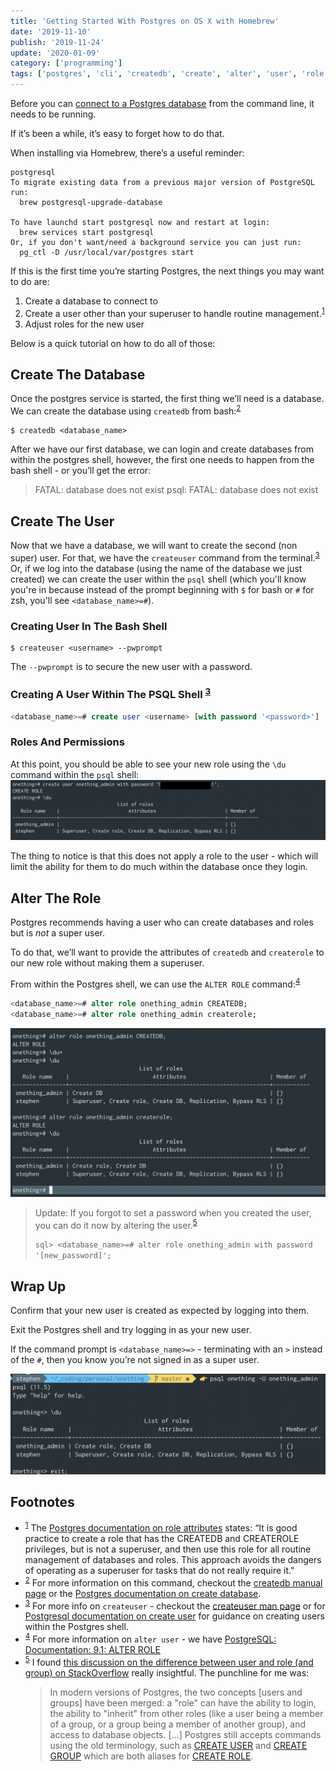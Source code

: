 ```yaml
---
title: 'Getting Started With Postgres on OS X with Homebrew'
date: '2019-11-10'
publish: '2019-11-24'
update: '2020-01-09'
category: ['programming']
tags: ['postgres', 'cli', 'createdb', 'create', 'alter', 'user', 'role']
---
```


Before you can [connect to a Postgres database](../../2018-08-19/access-psql-via-shell/) from the command line, it needs to be running.

If it’s been a while, it’s easy to forget how to do that.

When installing via Homebrew, there’s a useful reminder:

```shell
postgresql
To migrate existing data from a previous major version of PostgreSQL run:
  brew postgresql-upgrade-database

To have launchd start postgresql now and restart at login:
  brew services start postgresql
Or, if you don't want/need a background service you can just run:
  pg_ctl -D /usr/local/var/postgres start
```

If this is the first time you’re starting Postgres, the next things you may want to do are:

1. Create a database to connect to
2. Create a user other than your superuser to handle routine management.<sup>[1](#footnotes)</sup><a id="fn1"></a>
3. Adjust roles for the new user

Below is a quick tutorial on how to do all of those:

## Create The Database

Once the postgres service is started, the first thing we’ll need is a database. We can create the database using `createdb` from bash:<sup>[2](#footnotes)</sup><a id="fn2"></a>

```shell
$ createdb <database_name>
```

After we have our first database, we can login and create databases from within the postgres shell, however, the first one needs to happen from the bash shell - or you’ll get the error:

> FATAL: database <user> does not exist
> psql: FATAL: database <user> does not exist

## Create The User

Now that we have a database, we will want to create the second (non super) user. For that, we have the `createuser` command from the terminal.<sup>[3](#footnotes)</sup><a id="fn3"></a> Or, if we log into the database (using the name of the database we just created) we can create the user within the `psql` shell (which you'll know you're in because instead of the prompt beginning with `$` for bash or `#` for zsh, you'll see `<database_name>=#`).

### Creating User In The Bash Shell

```shell
$ createuser <username> --pwprompt
```

The `--pwprompt` is to secure the new user with a password.

### Creating A User Within The PSQL Shell <sup>[3](#footnotes)</sup><a id="fn3"></a>

```sql
<database_name>=# create user <username> [with password '<password>']
```

### Roles And Permissions

At this point, you should be able to see your new role using the `\du` command within the `psql` shell:
![Roles & Permissions](./roles-and-permissions.png)

The thing to notice is that this does not apply a role to the user - which will limit the ability for them to do much within the database once they login.

## Alter The Role

Postgres recommends having a user who can create databases and roles but is _not_ a super user.

To do that, we’ll want to provide the attributes of `createdb` and `createrole` to our new role without making them a superuser.

From within the Postgres shell, we can use the `ALTER ROLE` command:<sup>[4](#footnotes)</sup><a id="fn4"></a>

```sql
<database_name>=# alter role onething_admin CREATEDB;
<database_name>=# alter role onething_admin createrole;
```

![Alter role](./alter-role.png)

> Update:
> If you forgot to set a password when you created the user, you can do it now by altering the user.<sup>[5](#footnotes)</sup><a id="fn5"></a>
>
> `sql> <database_name>=# alter role onething_admin with password '[new_password]';`

## Wrap Up

Confirm that your new user is created as expected by logging into them.

Exit the Postgres shell and try logging in as your new user.

If the command prompt is `<database_name>=>` - terminating with an `>` instead of the `#`, then you know you’re not signed in as a super user.

![Regular user prompt](./regular-user-prompt.png)

## Footnotes

- <sup>[1](#fn1)</sup> The [Postgres documentation on role attributes](https://www.postgresql.org/docs/8.1/role-attributes.html) states: “It is good practice to create a role that has the CREATEDB and CREATEROLE privileges, but is not a superuser, and then use this role for all routine management of databases and roles. This approach avoids the dangers of operating as a superuser for tasks that do not really require it."
- <sup>[2](#fn2)</sup> For more information on this command, checkout the [createdb manual page](https://linux.die.net/man/1/createdb) or the [Postgres documentation on create database](https://www.tutorialspoint.com/postgresql/postgresql_create_database.htm).
- <sup>[3](#fn3)</sup> For more info on `createuser` - checkout the [createuser man page](https://linux.die.net/man/1/createuser) or for [Postgresql documentation on create user](https://www.postgresql.org/docs/8.0/sql-createuser.html) for guidance on creating users within the Postgres shell.
- <sup>[4](#fn4)</sup> For more information on `alter user` - we have [PostgreSQL: Documentation: 9.1: ALTER ROLE](https://www.postgresql.org/docs/9.1/sql-alterrole.html)
- <sup>[5](#fn5)</sup> I found [this discussion on the difference between user and role (and group) on StackOverflow](https://stackoverflow.com/questions/27709456/what-is-the-difference-between-a-user-and-a-role) really insightful. The punchline for me was:
  > In modern versions of Postgres, the two concepts [users and groups] have been merged: a "role" can have the ability to login, the ability to "inherit" from other roles (like a user being a member of a group, or a group being a member of another group), and access to database objects.
  > [...]
  > Postgres still accepts commands using the old terminology, such as [CREATE USER](https://www.postgresql.org/docs/current/sql-createuser.html) and [CREATE GROUP](https://www.postgresql.org/docs/current/sql-creategroup.html) which are both aliases for [CREATE ROLE](https://www.postgresql.org/docs/current/sql-createrole.html).
